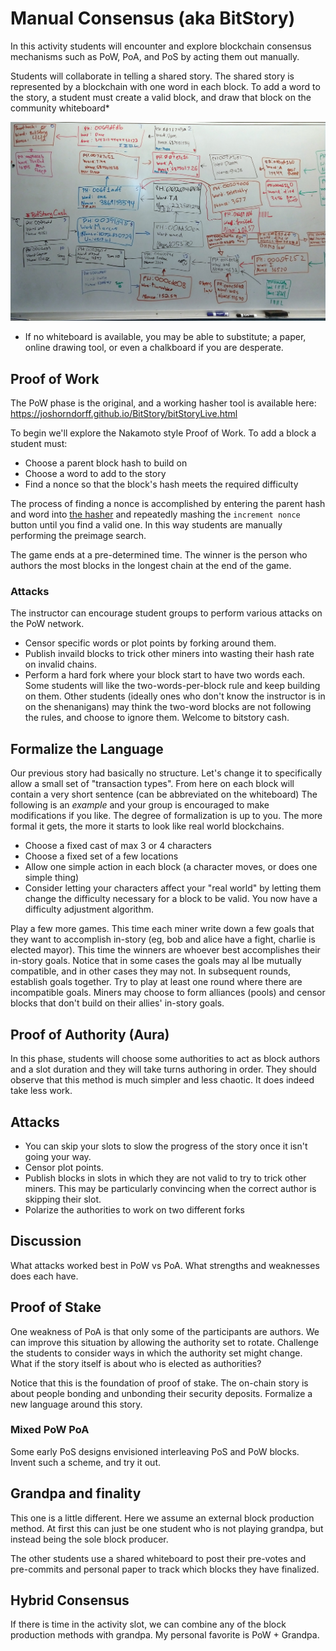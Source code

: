 # Manual Consensus (aka BitStory)

In this activity students will encounter and explore blockchain consensus mechanisms such as PoW, PoA, and PoS by acting them out manually.

Students will collaborate in telling a shared story.
The shared story is represented by a blockchain with one word in each block.
To add a word to the story, a student must create a valid block, and draw that block on the community whiteboard\*

<pba-flex center>

<img src="./img/bitStoryLive.jpg" style="width:700px;" />

</pba-flex>

- If no whiteboard is available, you may be able to substitute; a paper, online drawing tool, or even a chalkboard if you are desperate.

## Proof of Work

The PoW phase is the original, and a working hasher tool is available here: <https://joshorndorff.github.io/BitStory/bitStoryLive.html>

To begin we'll explore the Nakamoto style Proof of Work.
To add a block a student must:

- Choose a parent block hash to build on
- Choose a word to add to the story
- Find a nonce so that the block's hash meets the required difficulty

The process of finding a nonce is accomplished by entering the parent hash and word into [the hasher](https://joshorndorff.github.io/BitStory/bitStoryLive.html) and repeatedly mashing the `increment nonce` button until you find a valid one.
In this way students are manually performing the preimage search.

The game ends at a pre-determined time.
The winner is the person who authors the most blocks in the longest chain at the end of the game.

### Attacks

The instructor can encourage student groups to perform various attacks on the PoW network.

- Censor specific words or plot points by forking around them.
- Publish invaild blocks to trick other miners into wasting their hash rate on invalid chains.
- Perform a hard fork where your block start to have two words each.
  Some students will like the two-words-per-block rule and keep building on them.
  Other students (ideally ones who don't know the instructor is in on the shenanigans) may think the two-word blocks are not following the rules, and choose to ignore them.
  Welcome to bitstory cash.

## Formalize the Language

Our previous story had basically no structure.
Let's change it to specifically allow a small set of "transaction types".
From here on each block will contain a very short sentence (can be abbreviated on the whiteboard) The following is an _example_ and your group is encouraged to make modifications if you like.
The degree of formalization is up to you.
The more formal it gets, the more it starts to look like real world blockchains.

- Choose a fixed cast of max 3 or 4 characters
- Choose a fixed set of a few locations
- Allow one simple action in each block (a character moves, or does one simple thing)
- Consider letting your characters affect your "real world" by letting them change the difficulty necessary for a block to be valid.
  You now have a difficulty adjustment algorithm.

Play a few more games.
This time each miner write down a few goals that they want to accomplish in-story (eg, bob and alice have a fight, charlie is elected mayor).
This time the winners are whoever best accomplishes their in-story goals.
Notice that in some cases the goals may al lbe mutually compatible, and in other cases they may not.
In subsequent rounds, establish goals together.
Try to play at least one round where there are incompatible goals.
Miners may choose to form alliances (pools) and censor blocks that don't build on their allies' in-story goals.

## Proof of Authority (Aura)

In this phase, students will choose some authorities to act as block authors and a slot duration and they will take turns authoring in order.
They should observe that this method is much simpler and less chaotic.
It does indeed take less work.

## Attacks

- You can skip your slots to slow the progress of the story once it isn't going your way.
- Censor plot points.
- Publish blocks in slots in which they are not valid to try to trick other miners.
  This may be particularly convincing when the correct author is skipping their slot.
- Polarize the authorities to work on two different forks

## Discussion

What attacks worked best in PoW vs PoA.
What strengths and weaknesses does each have.

## Proof of Stake

One weakness of PoA is that only some of the participants are authors.
We can improve this situation by allowing the authority set to rotate.
Challenge the students to consider ways in which the authority set might change.
What if the story itself is about who is elected as authorities?

Notice that this is the foundation of proof of stake.
The on-chain story is about people bonding and unbonding their security deposits.
Formalize a new language around this story.

### Mixed PoW PoA

Some early PoS designs envisioned interleaving PoS and PoW blocks.
Invent such a scheme, and try it out.

## Grandpa and finality

This one is a little different.
Here we assume an external block production method.
At first this can just be one student who is not playing grandpa, but instead being the sole block producer.

The other students use a shared whiteboard to post their pre-votes and pre-commits and personal paper to track which blocks they have finalized.

## Hybrid Consensus

If there is time in the activity slot, we can combine any of the block production methods with grandpa.
My personal favorite is PoW + Grandpa.
